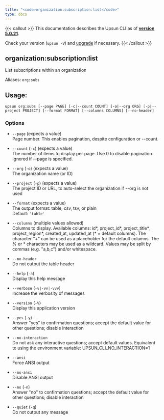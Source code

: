 ```yaml
---
title: "<code>organization:subscription:list</code>"
type: docs
---
```


{{< callout >}}
  This documentation describes the Upsun CLI as of **[version 5.0.21](https://github.com/platformsh/cli/releases/tag/5.0.21)**.
  
  Check your version (`upsun -V`) and [upgrade](/cli/#upgrade-the-cli) if necessary.
{{< /callout >}}

organization:subscription:list
------------------------------
List subscriptions within an organization

Aliases: `org:subs`

## Usage:

```
upsun org:subs [--page PAGE] [-c|--count COUNT] [-o|--org ORG] [-p|--project PROJECT] [--format FORMAT] [--columns COLUMNS] [--no-header]
```

### Options

* `--page` (expects a value)  
  Page number. This enables pagination, despite configuration or --count.

* `--count` (`-c`) (expects a value)  
  The number of items to display per page. Use 0 to disable pagination. Ignored if --page is specified.

* `--org` (`-o`) (expects a value)  
  The organization name (or ID)

* `--project` (`-p`) (expects a value)  
  The project ID or URL, to auto-select the organization if --org is not used

* `--format` (expects a value)  
  The output format: table, csv, tsv, or plain  
  Default: `'table'`

* `--columns` (multiple values allowed)  
  Columns to display.
Available columns: id*, project_id*, project_title*, project_region*, created_at, updated_at (* = default columns).
The character "+" can be used as a placeholder for the default columns.
The % or * characters may be used as a wildcard.
Values may be split by commas (e.g. "a,b,c") and/or whitespace.

* `--no-header`  
  Do not output the table header

* `--help` (`-h`)  
  Display this help message

* `--verbose` (`-v|-vv|-vvv`)  
  Increase the verbosity of messages

* `--version` (`-V`)  
  Display this application version

* `--yes` (`-y`)  
  Answer "yes" to confirmation questions; accept the default value for other questions; disable interaction

* `--no-interaction`  
  Do not ask any interactive questions; accept default values. Equivalent to using the environment variable: UPSUN_CLI_NO_INTERACTION=1

* `--ansi`  
  Force ANSI output

* `--no-ansi`  
  Disable ANSI output

* `--no` (`-n`)  
  Answer "no" to confirmation questions; accept the default value for other questions; disable interaction

* `--quiet` (`-q`)  
  Do not output any message


